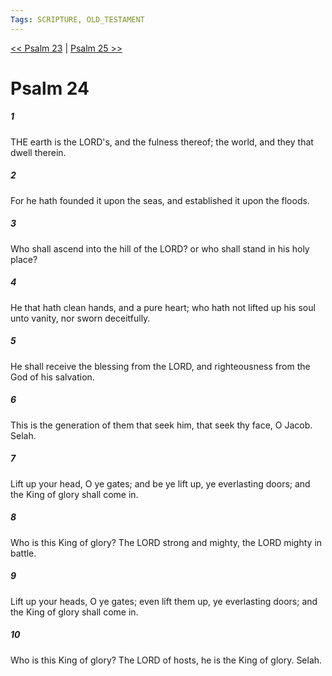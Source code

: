 ```yaml
---
Tags: SCRIPTURE, OLD_TESTAMENT
---
```


[<< Psalm 23](OLD_TESTAMENT/19_Psalms/Psalm_23.md) | [Psalm 25 >>](OLD_TESTAMENT/19_Psalms/Psalm_25.md)

# Psalm 24

##### 1
 THE earth is the LORD's, and the fulness thereof; the world, and they that dwell therein.
##### 2
 For he hath founded it upon the seas, and established it upon the floods.
##### 3
 Who shall ascend into the hill of the LORD?  or who shall stand in his holy place?
##### 4
 He that hath clean hands, and a pure heart; who hath not lifted up his soul unto vanity, nor sworn deceitfully.
##### 5
 He shall receive the blessing from the LORD, and righteousness from the God of his salvation.
##### 6
 This is the generation of them that seek him, that seek thy face, O Jacob.  Selah.
##### 7
 Lift up your head, O ye gates; and be ye lift up, ye everlasting doors; and the King of glory shall come in.
##### 8
 Who is this King of glory?  The LORD strong and mighty, the LORD mighty in battle.
##### 9
 Lift up your heads, O ye gates; even lift them up, ye everlasting doors; and the King of glory shall come in.
##### 10
 Who is this King of glory?  The LORD of hosts, he is the King of glory.  Selah.
